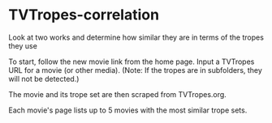 TVTropes-correlation
====================

Look at two works and determine how similar they are in terms of the tropes they use

To start, follow the new movie link from the home page.
Input a TVTropes URL for a movie (or other media).
(Note: If the tropes are in subfolders, they will not be detected.)

The movie and its trope set are then scraped from TVTropes.org.

Each movie's page lists up to 5 movies with the most similar trope sets.

